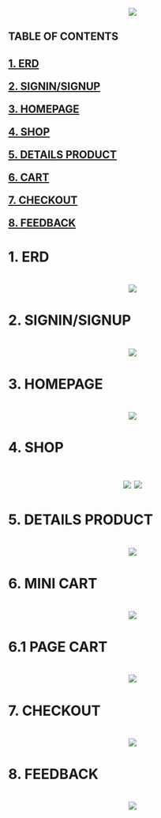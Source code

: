 <p align="center">
  <img src="https://user-images.githubusercontent.com/117273434/231942562-b64cd77a-c5d9-4d22-bd37-617f1b732759.png">

</p>

<h2>TABLE OF CONTENTS<h2>

[1. ERD](#erd)  

[2. SIGNIN/SIGNUP](#login)  

[3. HOMEPAGE](#homepage)  

[4. SHOP](#shop)  

[5. DETAILS PRODUCT](#detailsProduct)  
  
[6. CART](#cart) 

[7. CHECKOUT](#checkout)  

[8. FEEDBACK](#feedback)  


<a name = "erd"></a>
<h1>1. ERD<h1>
<p align="center">
<img src="https://user-images.githubusercontent.com/117273434/231942055-079c545a-f4df-4a32-8a5e-90ff29c2b045.png">
</p>
  
<a name = "login"></a>
<h1>2. SIGNIN/SIGNUP<h1>
<p align="center">
<img src="https://user-images.githubusercontent.com/117273434/231937764-854a08e5-33b6-4548-b403-c668995852bf.png">
</p>
  
<a name = "homepage"></a>
<h1>3. HOMEPAGE<h1>
<p align="center">
  <img src="https://user-images.githubusercontent.com/117273434/231937545-7f719f7b-dd21-4bb0-9fbc-2276d346bf6b.png">
</p>
  
<a name = "shop"></a>
<h1>4. SHOP<h1>
<p align="center">
<img src="https://user-images.githubusercontent.com/117273434/231940963-900066cf-e877-4c67-90b2-6c266d38968f.png">
<img src="https://user-images.githubusercontent.com/117273434/231941107-e6136a47-f6ad-4569-ad70-e2e88e2b2c98.png">
</p>

<a name = "detailsProduct"></a>
<h1>5. DETAILS PRODUCT<h1>
<p align="center">
<img src="https://user-images.githubusercontent.com/117273434/231940770-7a707216-f84e-4112-b592-74f3cdb33462.png">
</p>
  
  <a name = "cart"></a>
<h1>6. MINI CART<h1>
<p align="center">
<img src="https://user-images.githubusercontent.com/117273434/231940409-c37816ae-7463-4861-a8ae-183eab8d1ea5.png">
</p>
  
 <h1>6.1 PAGE CART<h1>
<p align="center">
<img src="https://user-images.githubusercontent.com/117273434/231940576-30b3618b-4db0-4b5b-b036-c7200723e033.png">
</p>

<a name = "checkout"></a>
<h1>7. CHECKOUT<h1>
<p align="center">
<img src="https://user-images.githubusercontent.com/117273434/231941308-b5f4279e-79e5-4230-a564-e372ff1c69ef.png">
</p>

<a name = "feedback"></a>
<h1>8. FEEDBACK<h1>
<p align="center">
<img src="https://user-images.githubusercontent.com/117273434/231941472-81362271-d549-410d-af7f-debf33129b4d.png">
</p>
